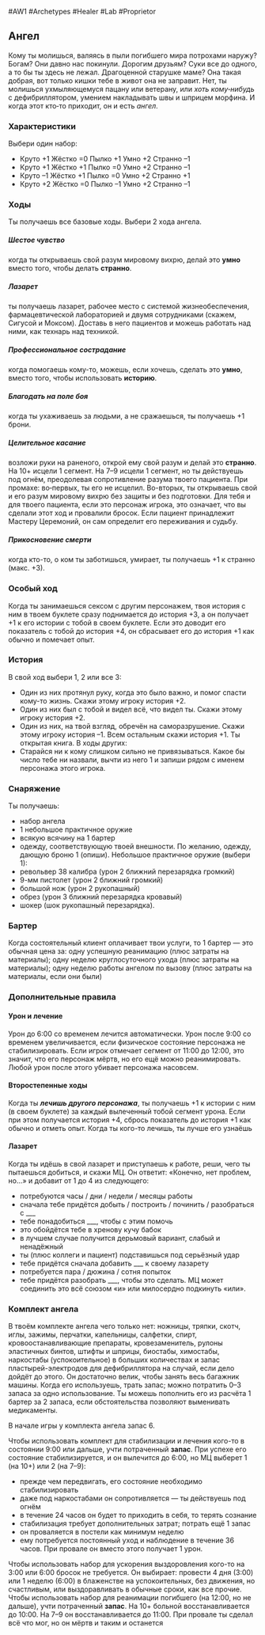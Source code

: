 #AW1 #Archetypes #Healer #Lab #Proprietor

## Ангел

Кому ты молишься, валяясь в пыли погибшего мира потрохами наружу? Богам? Они давно нас покинули. Дорогим друзьям? Суки все до одного, а то бы ты здесь не лежал. Драгоценной старушке маме? Она такая добрая, вот только кишки тебе в живот она не заправит. Нет, ты молишься ухмыляющемуся пацану или ветерану, или *хоть кому‑нибудь* с дефибриллятором, умением накладывать швы и шприцем морфина. И когда этот кто‑то приходит, он и есть *ангел*.

### Характеристики 
Выбери один набор: 
- Круто +1 Жёстко =0 Пылко +1 Умно +2 Странно –1
- Круто +1 Жёстко +1 Пылко =0 Умно +2 Странно –1
- Круто –1 Жёстко +1 Пылко =0 Умно +2 Странно +1
- Круто +2 Жёстко =0 Пылко –1 Умно +2 Странно –1

### Ходы
Ты получаешь все базовые ходы. Выбери 2 хода ангела.

##### Шестое чувство
когда ты открываешь свой разум мировому вихрю, делай это **умно** вместо того, чтобы делать **странно**. 

##### Лазарет
ты получаешь лазарет, рабочее место с системой жизнеобеспечения, фармацевтической лабораторией и двумя сотрудниками (скажем, Сигусой и Моксом). Доставь в него пациентов и можешь работать над ними, как технарь над техникой.

##### Профессиональное сострадание
когда помогаешь кому-то, можешь, если хочешь, сделать это **умно**, вместо того, чтобы использовать **историю**. 

##### Благодать на поле боя
когда ты ухаживаешь за людьми, а не сражаешься, ты получаешь +1 брони. 

##### Целительное касание
возложи руки на раненого, открой ему свой разум и делай это **странно**. На 10+ исцели 1 сегмент. На 7–9 исцели 1 сегмент, но ты действуешь под огнём, преодолевая сопротивление разума твоего пациента. При промахе: во‑первых, ты его не исцелил. Во-вторых, ты открываешь свой и его разум мировому вихрю без защиты и без подготовки. Для тебя и для твоего пациента, если это персонаж игрока, это означает, что вы сделали этот ход и провалили бросок. Если пациент принадлежит Мастеру Церемоний, он сам определит его переживания и судьбу.

##### Прикосновение смерти
когда кто-то, о ком ты заботишься, умирает, ты получаешь +1 к странно (макс. +3).

### Особый ход
Когда ты занимаешься сексом с другим персонажем, твоя история с ним в твоем буклете сразу поднимается до история +3, а он получает +1 к его истории с тобой в своем буклете. Если это доводит его показатель с тобой до история +4, он сбрасывает его до история +1 как обычно и помечает опыт.

### История
В свой ход выбери 1, 2 или все 3: 
- Один из них протянул руку, когда это было важно, и помог спасти кому-то жизнь. Скажи этому игроку история +2.
- Один из них был с тобой и видел всё, что видел ты. Скажи этому игроку история +2.
- Один из них, на твой взгляд, обречён на саморазрушение. Скажи этому игроку история –1. Всем остальным скажи история +1. Ты открытая книга. 
В ходы других: 
- Старайся ни к кому слишком сильно не привязываться. Какое бы число тебе ни назвали, вычти из него 1 и запиши рядом с именем персонажа этого игрока.


### Снаряжение 
Ты получаешь: 
- набор ангела
- 1 небольшое практичное оружие
- всякую всячину на 1 бартер
- одежду, соответствующую твоей внешности. По желанию, одежду, дающую броню 1 (опиши). 
Небольшое практичное оружие (выбери 1): 
- револьвер 38 калибра (урон 2 ближний перезарядка громкий)
- 9-мм пистолет (урон 2 ближний громкий)
- большой нож (урон 2 рукопашный)
- обрез (урон 3 ближний перезарядка кровавый)
- шокер (шок рукопашный перезарядка).

### Бартер
Когда состоятельный клиент оплачивает твои услуги, то 1 бартер — это обычная цена за: одну успешную реанимацию (плюс затраты на материалы); одну неделю круглосуточного ухода (плюс затраты на материалы); одну неделю работы ангелом по вызову (плюс затраты на материалы, если они были)

### Дополнительные правила

#### Урон и лечение
Урон до 6:00 со временем лечится автоматически. Урон после 9:00 со временем увеличивается, если физическое состояние персонажа не стабилизировать. Если игрок отмечает сегмент от 11:00 до 12:00, это значит, что его персонаж мёртв, но его ещё можно реанимировать. Любой урон после этого убивает персонажа насовсем.
#### Второстепенные ходы 
Когда ты ***лечишь другого персонажа***, ты получаешь +1 к истории с ним (в своем буклете) за каждый вылеченный тобой сегмент урона. Если при этом получается история +4, сбрось показатель до история +1 как обычно и отметь опыт. 
Когда ты кого-то лечишь, ты лучше его узнаёшь


#### Лазарет
Когда ты идёшь в свой лазарет и приступаешь к работе, реши, чего ты пытаешься добиться, и скажи МЦ. Он ответит: «Конечно, нет проблем, но…» и добавит от 1 до 4 из следующего:
 - потребуются часы / дни / недели / месяцы работы
 - сначала тебе придётся добыть / построить / починить / разобраться c \_\_\_
 - тебе понадобиться \_\_\_, чтобы с этим помочь
 - это обойдётся тебе в хренову кучу бабок
 - в лучшем случае получится дерьмовый вариант, слабый и ненадёжный
 - ты (плюс коллеги и пациент) подставишься под серьёзный удар
 - тебе придётся сначала добавить \_\_\_ к своему лазарету
 - потребуется пара / дюжина / сотня попыток
 - тебе придётся разобрать \_\_\_, чтобы это сделать.
 МЦ может соединить это всё союзом «и» или милосердно подкинуть «или».

### Комплект ангела

В твоём комплекте ангела чего только нет: ножницы, тряпки, скотч, иглы, зажимы, перчатки, капельницы, салфетки, спирт, кровоостанавливающие препараты, кровезаменитель, рулоны эластичных бинтов, штифты и шприцы, биостабы, химостабы, наркостабы (успокоительное) в больших количествах и запас пластырей-электродов для дефибриллятора на случай, если дело дойдёт до этого. Он достаточно велик, чтобы занять весь багажник машины. Когда его используешь, трать запас; можно потратить 0–3 запаса за одно использование. Ты можешь пополнить его из расчёта 1 бартер за 2 запаса, если обстоятельства позволяют выменивать медикаменты. 

В начале игры у комплекта ангела запас 6. 

Чтобы использовать комплект для стабилизации и лечения кого-то в состоянии 9:00 или дальше, учти потраченный **запас**. При успехе его состояние стабилизируется, и он вылечится до 6:00, но МЦ выберет 1 (на 10+) или 2 (на 7–9): 
- прежде чем передвигать, его состояние необходимо стабилизировать
- даже под наркостабами он сопротивляется — ты действуешь под огнём
- в течение 24 часов он будет то приходить в себя, то терять сознание
- стабилизация требует дополнительных затрат; потрать ещё 1 запас
- он проваляется в постели как минимум неделю
- ему потребуется постоянный уход и наблюдение в течение 36 часов. 
При провале он вместо этого получает 1 урон. 

Чтобы использовать набор для ускорения выздоровления кого-то на 3:00 или 6:00 бросок не требуется. Он выбирает: провести 4 дня (3:00) или 1 неделю (6:00) в блаженстве на успокоительных, без движения, но счастливым, или выздоравливать в обычные сроки, как все прочие. 
Чтобы использовать набор для реанимации погибшего (на 12:00, но не дальше), учти потраченный **запас**. На 10+ больной восстанавливается до 10:00. На 7–9 он восстанавливается до 11:00. При провале ты сделал всё что мог, но он мёртв и таким и останется
